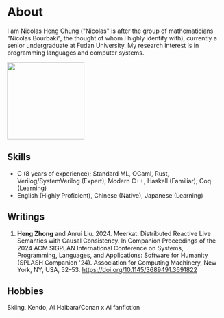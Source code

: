 # About

<!--
**heng-zhong-2003/heng-zhong-2003** is a ✨ _special_ ✨ repository because its `README.md` (this file) appears on your GitHub profile.

Here are some ideas to get you started:

- 🔭 I’m currently working on ...
- 🌱 I’m currently learning ...
- 👯 I’m looking to collaborate on ...
- 🤔 I’m looking for help with ...
- 💬 Ask me about ...
- 📫 How to reach me: ...
- 😄 Pronouns: ...
- ⚡ Fun fact: ...
-->

I am Nicolas Heng Chung ("Nicolas" is after the group of mathematicians "Nicolas Bourbaki", the thought of whom I highly identify with), currently a senior undergraduate at Fudan University. My research interest is in programming languages and computer systems.

<a href="https://github.com/heng-zhong-2003">
  <img align="center" height="180" src="https://github-readme-stats.vercel.app/api/top-langs/?username=heng-zhong-2003&layout=compact&hide=html&langs_count=8" />
</a>

## Skills

- C (8 years of experience); Standard ML, OCaml, Rust, Verilog/SystemVerilog (Expert); Modern C++, Haskell (Familiar); Coq (Learning)
- English (Highly Proficient), Chinese (Native), Japanese (Learning)

## Writings

1. **Heng Zhong** and Anrui Liu. 2024. Meerkat: Distributed Reactive Live Semantics with Causal Consistency. In Companion Proceedings of the 2024 ACM SIGPLAN International Conference on Systems, Programming, Languages, and Applications: Software for Humanity (SPLASH Companion '24). Association for Computing Machinery, New York, NY, USA, 52–53. https://doi.org/10.1145/3689491.3691822

## Hobbies

Skiing, Kendo, Ai Haibara/Conan x Ai fanfiction

